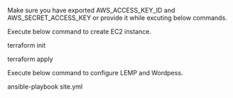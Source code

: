 Make sure you have exported AWS_ACCESS_KEY_ID and AWS_SECRET_ACCESS_KEY or provide it while excuting below commands.

Execute below command to create EC2 instance.

terraform init

terraform apply

Execute below command to configure LEMP and Wordpess.

ansible-playbook site.yml
